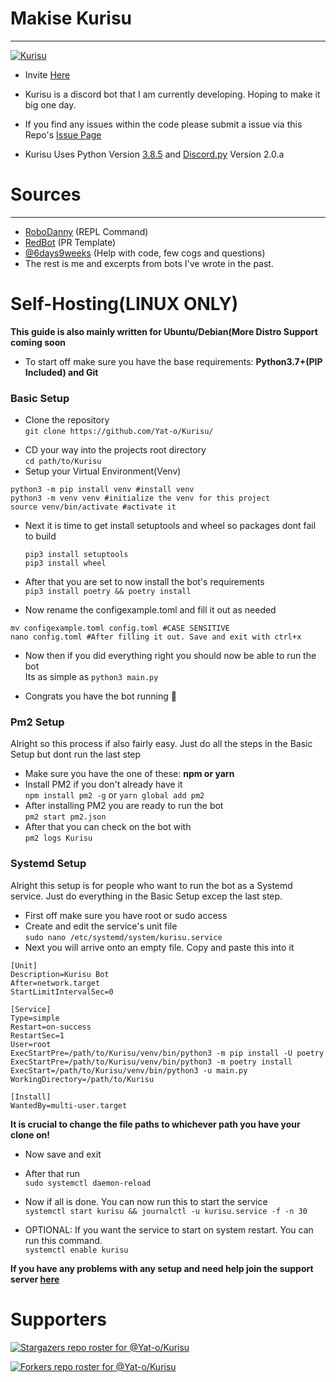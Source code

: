 # Makise Kurisu

***

<a href="https://github.com/Yat-o/Kurisu"><img src="https://i.pinimg.com/originals/15/71/05/15710534840a470e2e2d183141e8e8a5.jpg" alt="Kurisu"></a>

- Invite [Here](https://discordapp.com/oauth2/authorize?&client_id=784474257832804372&scope=bot&permissions=8)

- Kurisu is a discord bot that I am currently developing. Hoping to make it big one day.

- If you find any issues within the code please submit a issue via this
  Repo's [Issue Page](https://github.com/Yat-o/Kurisu/issues)

- Kurisu Uses Python Version [3.8.5](https://www.python.org/downloads/release/python-385/)
  and [Discord.py](https://discordpy.readthedocs.io/en/latest/#) Version 2.0.a
  
# Sources

***

- [RoboDanny](https://github.com/Rapptz/RoboDanny) (REPL Command)
- [RedBot](https://github.com/Cog-Creators/Red-DiscordBot) (PR Template)
- [@6days9weeks](https://www.github.com/6days9weeks/) (Help with code, few cogs and questions)
- The rest is me and excerpts from bots I've wrote in the past.

# Self-Hosting(LINUX ONLY)

**This guide is also mainly written for Ubuntu/Debian(More Distro Support coming soon**
- To start off make sure you have the base requirements: **Python3.7+(PIP Included) and Git**

### Basic Setup

* Clone the repository\
`git clone https://github.com/Yat-o/Kurisu/`
- CD your way into the projects root directory\
`cd path/to/Kurisu`
- Setup your Virtual Environment(Venv)

```shell
python3 -m pip install venv #install venv
python3 -m venv venv #initialize the venv for this project
source venv/bin/activate #activate it
```

* Next it is time to get install setuptools and wheel so packages dont fail to build

  ```shell
  pip3 install setuptools
  pip3 install wheel 
  ```

* After that you are set to now install the bot's requirements\
`pip3 install poetry && poetry install`
- Now rename the configexample.toml and fill it out as needed

```shell
mv configexample.toml config.toml #CASE SENSITIVE
nano config.toml #After filling it out. Save and exit with ctrl+x
```

* Now then if you did everything right you should now be able to run the bot\
Its as simple as `python3 main.py`
- Congrats you have the bot running 🎉

### Pm2 Setup

Alright so this process if also fairly easy. Just do all the steps in the Basic Setup but dont run the last step
- Make sure you have the one of these: **npm or yarn**
- Install PM2 if you don't already have it\
`npm install pm2 -g` or `yarn global add pm2`
- After installing PM2 you are ready to run the bot\
`pm2 start pm2.json`
- After that you can check on the bot with\
`pm2 logs Kurisu`

### Systemd Setup

Alright this setup is for people who want to run the bot as a Systemd service. Just do everything in the Basic Setup excep the last step.
- First off make sure you have root or sudo access
- Create and edit the service's unit file\
  `sudo nano /etc/systemd/system/kurisu.service`
- Next you will arrive onto an empty file. Copy and paste this into it

```
[Unit]
Description=Kurisu Bot
After=network.target
StartLimitIntervalSec=0

[Service]
Type=simple
Restart=on-success
RestartSec=1
User=root
ExecStartPre=/path/to/Kurisu/venv/bin/python3 -m pip install -U poetry
ExecStartPre=/path/to/Kurisu/venv/bin/python3 -m poetry install
ExecStart=/path/to/Kurisu/venv/bin/python3 -u main.py
WorkingDirectory=/path/to/Kurisu

[Install]
WantedBy=multi-user.target
```

**It is crucial to change the file paths to whichever path you have your clone on!**
- Now save and exit
- After that run\
`sudo systemctl daemon-reload`
  
- Now if all is done. You can now run this to start the service\
`systemctl start kurisu && journalctl -u kurisu.service -f -n 30`
  
- OPTIONAL: If you want the service to start on system restart. You can run this command.\
`systemctl enable kurisu`

**If you have any problems with any setup and need help join the support server [here](https://discord.gg/Cs5RdJF9pb)**

# Supporters

[![Stargazers repo roster for @Yat-o/Kurisu](https://reporoster.com/stars/Yat-o/Kurisu)](https://github.com/Yat-o/Kurisu/stargazers)

[![Forkers repo roster for @Yat-o/Kurisu](https://reporoster.com/forks/Yat-o/Kurisu)](https://github.com/Yat-o/Kurisu/network/members)
